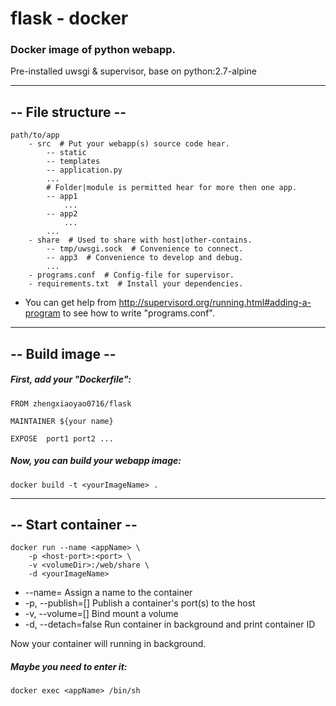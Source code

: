 # flask - docker
### Docker image of python webapp.
Pre-installed uwsgi & supervisor, base on python:2.7-alpine
***
## -- File structure --
```
path/to/app
    - src  # Put your webapp(s) source code hear.
        -- static
        -- templates
        -- application.py
        ...
        # Folder|module is permitted hear for more then one app.
        -- app1
            ...
        -- app2
            ...
        ...
    - share  # Used to share with host|other-contains.
        -- tmp/uwsgi.sock  # Convenience to connect.
        -- app3  # Convenience to develop and debug.
        ...
    - programs.conf  # Config-file for supervisor.
    - requirements.txt  # Install your dependencies.
```
- You can get help from http://supervisord.org/running.html#adding-a-program to see how to write "programs.conf".

***
## -- Build image --
##### First, add your "Dockerfile":
```
FROM zhengxiaoyao0716/flask

MAINTAINER ${your name}

EXPOSE  port1 port2 ...
``` 
##### Now, you can build your webapp image:
```
docker build -t <yourImageName> .
``` 
***

## -- Start container --
```
docker run --name <appName> \
    -p <host-port>:<port> \
    -v <volumeDir>:/web/share \
    -d <yourImageName>
```
- --name=                     Assign a name to the container
- -p, --publish=[]            Publish a container's port(s) to the host
- -v, --volume=[]             Bind mount a volume
- -d, --detach=false          Run container in background and print container ID

Now your container will running in background.
##### Maybe you need to enter it:
```
docker exec <appName> /bin/sh
```